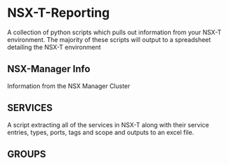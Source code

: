 # NSX-T-Reporting
A collection of python scripts which pulls out information from your NSX-T environment.
The majority of these scripts will output to a spreadsheet detailing the NSX-T environment

## NSX-Manager Info
Information from the NSX Manager Cluster 

## SERVICES
A script extracting all of the services in NSX-T along with their service entries, types, ports, tags and scope and outputs to an excel file.

## GROUPS


